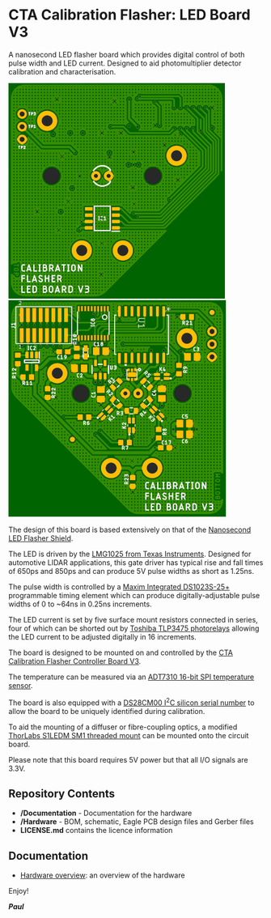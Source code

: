 # CTA Calibration Flasher: LED Board V3

A nanosecond LED flasher board which provides digital control of both pulse width and LED current. Designed to aid
photomultiplier detector calibration and characterisation.

![Top.JPG](./img/Top.JPG)
![Bottom.JPG](./img/Bottom.JPG)

The design of this board is based extensively on that of the [Nanosecond LED Flasher Shield](https://github.com/PaulZC/Nanosecond_LED_Flasher_Shield).

The LED is driven by the [LMG1025 from Texas Instruments](http://www.ti.com/product/LMG1025-Q1).
Designed for automotive LIDAR applications, this gate driver has typical rise and fall times of 650ps
and 850ps and can produce 5V pulse widths as short as 1.25ns.

The pulse width is controlled by a [Maxim Integrated DS1023S-25+](https://www.maximintegrated.com/en/products/analog/clock-generation-distribution/DS1023.html)
programmable timing element which can produce digitally-adjustable pulse widths of 0 to ~64ns in 0.25ns increments.

The LED current is set by five surface mount resistors connected in series, four of which can be shorted
out by [Toshiba TLP3475 photorelays](https://toshiba.semicon-storage.com/ap-en/semiconductor/product/optoelectronics/photorelay-mosfet-output/detail.TLP3475.html)
allowing the LED current to be adjusted digitally in 16 increments.

The board is designed to be mounted on and controlled by the [CTA Calibration Flasher Controller Board V3](https://github.com/PaulZC/CTA_Calibration_Flasher_Controller_Board_V3).

The temperature can be measured via an [ADT7310 16-bit SPI temperature sensor](https://www.analog.com/en/products/adt7310.html).

The board is also equipped with a [DS28CM00 I<sup>2</sup>C silicon serial number](https://www.maximintegrated.com/en/products/ibutton-one-wire/memory-products/DS28CM00.html)
to allow the board to be uniquely identified during calibration.

To aid the mounting of a diffuser or fibre-coupling optics, a modified [ThorLabs S1LEDM SM1 threaded mount](https://www.thorlabs.de/thorproduct.cfm?partnumber=S1LEDM)
can be mounted onto the circuit board.

Please note that this board requires 5V power but that all I/O signals are 3.3V.

## Repository Contents

- **/Documentation** - Documentation for the hardware
- **/Hardware** - BOM, schematic, Eagle PCB design files and Gerber files
- **LICENSE.md** contains the licence information

## Documentation

- [Hardware overview](./Documentation/README.md): an overview of the hardware

Enjoy!

**_Paul_**
